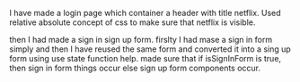 I have made a login page which container a header with title netflix. Used relative absolute concept of css to make sure that netflix is visible.

then I had made a sign in sign up form. firslty I had mase a sign in form simply and then I have reused the same form and converted it into a sing up form using use state function help. made sure that if isSignInForm is true, then sign in form things occur else sign up form components occur.
